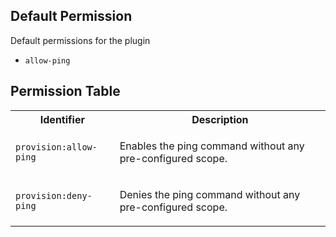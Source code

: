 ## Default Permission

Default permissions for the plugin

- `allow-ping`

## Permission Table

<table>
<tr>
<th>Identifier</th>
<th>Description</th>
</tr>


<tr>
<td>

`provision:allow-ping`

</td>
<td>

Enables the ping command without any pre-configured scope.

</td>
</tr>

<tr>
<td>

`provision:deny-ping`

</td>
<td>

Denies the ping command without any pre-configured scope.

</td>
</tr>
</table>
